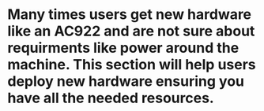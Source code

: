 # Many times users get new hardware like an AC922 and are not sure about requirments like power around the machine. This section will help users deploy new hardware ensuring you have all the needed resources.
